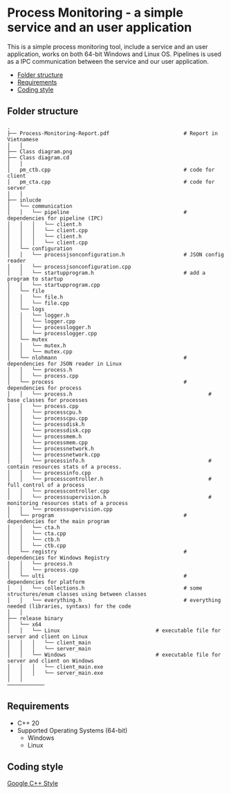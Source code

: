 # Process Monitoring - a simple service and an user application

This is a simple process monitoring tool, include a service and an user application, works on both 64-bit Windows and Linux OS. Pipelines is used as a IPC communication between the service and our user application.

- [Folder structure](#folder-structure)
- [Requirements](#requirements)
- [Coding style](#coding-style)

Folder structure
----------------
```
.
├── Process-Monitoring-Report.pdf                        # Report in Vietnamese
│   │
├── Class diagram.png
├── Class diagram.cd
│   │                
│   pm_ctb.cpp                                           # code for client
│   pm_cta.cpp                                           # code for server
│   │                
├── inlucde
│   └── communication                                            
│   │   └── pipeline                                     # dependencies for pipeline (IPC)
│   │   │   └── client.h
│   │   │   └── client.cpp
│   │   │   └── client.h
│   │   │   └── client.cpp
│   └── configuration                                     
│   │   └── processjsonconfiguration.h                   # JSON config reader
│   │   └── processjsonconfiguration.cpp
│   │   └── startupprogram.h                             # add a program to startup
│   │   └── startupprogram.cpp
│   └── file                                             
│   │   └── file.h
│   │   └── file.cpp
│   └── logs                                             
│   │   └── logger.h
│   │   └── logger.cpp
│   │   └── processlogger.h
│   │   └── processlogger.cpp
│   └── mutex                                            
│   │   └── mutex.h
│   │   └── mutex.cpp
│   └── nlohmann                                         # dependencies for JSON reader in Linux
│   │   └── process.h
│   │   └── process.cpp
│   └── process                                          # dependencies for process
│   │   └── process.h                                            # base classes for processes
│   │   └── process.cpp                                          
│   │   └── processcpu.h
│   │   └── processcpu.cpp
│   │   └── processdisk.h
│   │   └── processdisk.cpp
│   │   └── processmem.h
│   │   └── processmem.cpp
│   │   └── processnetwork.h
│   │   └── processnetwork.cpp
│   │   └── processinfo.h                                        # contain resources stats of a process.
│   │   └── processinfo.cpp
│   │   └── processcontroller.h                                  # full control of a process 
│   │   └── processcontroller.cpp
│   │   └── processsupervision.h                                 # monitoring resources stats of a process
│   │   └── processsupervision.cpp
│   └── program                                          # dependencies for the main program
│   │   └── cta.h
│   │   └── cta.cpp
│   │   └── ctb.h
│   │   └── ctb.cpp
│   └── registry                                         # dependencies for Windows Registry
│   │   └── process.h
│   │   └── process.cpp
│   └── ulti                                             # dependencies for platform 
│   │   └── collections.h                                # some structures/enum classes using between classes
│   │   └── everything.h                                 # everything needed (libraries, syntaxs) for the code
│   │                
├── release binary
│   └── x64
│   │   └── Linux                               # executable file for server and client on Linux
│   │   │   └── client_main		
│   │   │   └── server_main			
│   │   └── Windows                             # executable file for server and client on Windows
│   │   │   └── client_main.exe			
│   │   │   └── server_main.exe
│   │
────────────	
```


Requirements
---
* C++ 20
* Supported Operating Systems (64-bit)
  * Windows
  * Linux

Coding style
------------
[Google C++ Style](https://google.github.io/styleguide/cppguide.html)
